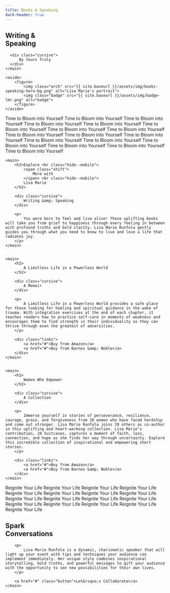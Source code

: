 ```yaml
---
title: Books & Speaking
dark-header: true
---
```


<section class="section hero books-speaking__hero">
    <main>
      <h1>Writing &amp; <br class="">
        <span class="shift">
            Speaking
        </span>
      </h1>  
      

      <div class="cursive">
          By Yours Truly
      </div>
    </main>

    <aside>
        <figure>
            <img class="arch" src="{{ site.baseurl }}/assets/img/books-speaking-hero-bg.png" alt="Lisa Marie's portrait">
            <img class="badge" src="{{ site.baseurl }}/assets/img/badge-lmr.png" alt="badge">
        </figure>
    </aside>

</section>



<div class="marquee-container">
    <span class="marquee__item scrolling">
      Time to Bloom into Yourself
    </span><span class="marquee__item scrolling" aria-hidden="true">
      Time to Bloom into Yourself
    </span><span class="marquee__item scrolling" aria-hidden="true">
      Time to Bloom into Yourself
    </span><span class="marquee__item scrolling" aria-hidden="true">
      Time to Bloom into Yourself
    </span><span class="marquee__item scrolling" aria-hidden="true">
        Time to Bloom into Yourself
      </span><span class="marquee__item scrolling" aria-hidden="true">
        Time to Bloom into Yourself
      </span><span class="marquee__item scrolling" aria-hidden="true">
        Time to Bloom into Yourself
      </span><span class="marquee__item scrolling" aria-hidden="true">
        Time to Bloom into Yourself
      </span><span class="marquee__item scrolling" aria-hidden="true">
        Time to Bloom into Yourself
      </span><span class="marquee__item scrolling" aria-hidden="true">
        Time to Bloom into Yourself
      </span><span class="marquee__item scrolling" aria-hidden="true">
        Time to Bloom into Yourself
      </span><span class="marquee__item scrolling" aria-hidden="true">
        Time to Bloom into Yourself
      </span><span class="marquee__item scrolling" aria-hidden="true">
        Time to Bloom into Yourself
      </span><span class="marquee__item scrolling" aria-hidden="true">
        Time to Bloom into Yourself
      </span><span class="marquee__item scrolling" aria-hidden="true">
        Time to Bloom into Yourself
      </span><span class="marquee__item scrolling" aria-hidden="true">
        Time to Bloom into Yourself
      </span><span class="marquee__item scrolling" aria-hidden="true">
        Time to Bloom into Yourself
      </span>
    
</div>

<section class="books-speaking__intro-bg">
    <img src="{{ site.baseurl }}/assets/img/books-speaking__intro-bg.png" alt="">
</section>

<section class="section books-speaking__intro">
    

    <main>
        <h2>Explore <br class="hide--mobile">
            <span class="shift">
                More with 
            </span> <br class="hide--mobile">
            Lisa Marie
        </h2>

        <div class="cursive">
            Writing &amp; Speaking
        </div>

        <p>
            You were born to feel and live alive! These uplifting books will take you from grief to happiness through every feeling in between with profound truths and bold clarity. Lisa Marie Runfola gently guides you through what you need to know to live and love a life that radiates joy.
        </p>
    </main>
</section>

<section class="section books-speaking__books">
    <aside>
        <img src="{{ site.baseurl }}/assets/img/3dbook.png" alt="">
    </aside>

    <main>
        <h2>
            A Limitless Life in a Powerless World
        </h2>

        <div class="cursive">
            A Memoir
        </div>

        <p>
            A Limitless Life in a Powerless World provides a safe place for those looking for healing and spiritual guidance in the wake of trauma. With integration exercises at the end of each chapter, it teaches readers how to practice self-care in moments of weakness and encourages them to find strength in their individuality so they can thrive through even the greatest of adversities.
        </p>

        <div class="links">
            <a href="#">Buy from Amazon</a>
            <a href="#">Buy from Barnes &amp; Noble</a>
        </div>
    </main>
</section>

<section class="section books-speaking__books">
    <aside>
        <img src="{{ site.baseurl }}/assets/img/3dbook2.png" alt="">
    </aside>

    <main>
        <h2>
            Women Who Empower
        </h2>

        <div class="cursive">
            A Collection
        </div>

        <p>
            Immerse yourself in stories of perseverance, resilience, courage, grace, and forgiveness from 30 women who have faced hardship and come out stronger. Lisa Marie Runfola joins 29 others as co-author in this uplifting and heart-warming collection. Lisa Marie’s contribution, 28 Suitcases, captures a moment of faith, loss, connection, and hope as she finds her way through uncertainty. Explore this incredible collection of inspirational and empowering short stories.
        </p>

        <div class="links">
            <a href="#">Buy from Amazon</a>
            <a href="#">Buy from Barnes &amp; Noble</a>
        </div>
    </main>
</section>

<div class="marquee-container">
    <span class="marquee__item scrolling">
      Reignite Your Life
    </span><span class="marquee__item scrolling" aria-hidden="true">
      Reignite Your Life
    </span><span class="marquee__item scrolling" aria-hidden="true">
      Reignite Your Life
    </span><span class="marquee__item scrolling" aria-hidden="true">
      Reignite Your Life
    </span><span class="marquee__item scrolling" aria-hidden="true">
        Reignite Your Life
      </span><span class="marquee__item scrolling" aria-hidden="true">
        Reignite Your Life
      </span><span class="marquee__item scrolling" aria-hidden="true">
        Reignite Your Life
      </span><span class="marquee__item scrolling" aria-hidden="true">
        Reignite Your Life
      </span><span class="marquee__item scrolling" aria-hidden="true">
        Reignite Your Life
      </span><span class="marquee__item scrolling" aria-hidden="true">
        Reignite Your Life
      </span><span class="marquee__item scrolling" aria-hidden="true">
        Reignite Your Life
      </span><span class="marquee__item scrolling" aria-hidden="true">
        Reignite Your Life
      </span><span class="marquee__item scrolling" aria-hidden="true">
        Reignite Your Life
      </span><span class="marquee__item scrolling" aria-hidden="true">
        Reignite Your Life
      </span><span class="marquee__item scrolling" aria-hidden="true">
        Reignite Your Life
      </span><span class="marquee__item scrolling" aria-hidden="true">
        Reignite Your Life
      </span><span class="marquee__item scrolling" aria-hidden="true">
        Reignite Your Life
      </span>
    
</div>

<section class="section books-speaking__collaborate">
    <main>
        <h1>
            <span class="shift">
            Spark
            </span> <br>
            Conversations
        </h1>

        <p>
            Lisa Marie Runfola is a dynamic, charismatic speaker that will light up your event with tips and techniques your audience can implement immediately. Her unique style combines inspirational storytelling, bold truths, and powerful messages to gift your audience with the opportunity to see new possibilities for their own lives.
        </p>

        <a href="#" class="button">Let&rsquo;s Collaborate</a>
    </main>
</section>

<div class="books-speaking__background">
    <img src="{{ site.baseurl }}/assets/img/collaborate3.png" alt="">
</div>